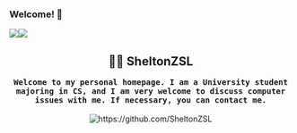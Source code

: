 ### Welcome! 👋
<img src="https://user-images.githubusercontent.com/113407151/218607915-34f14c79-8005-4a73-bfdf-f56c65fc2ffa.gif"><img src="https://user-images.githubusercontent.com/113407151/218607806-e8c16620-1f38-48cd-83b9-e47707cc21ca.gif">
<!-- ![8b9819c8c11445a9a1cca060192dd8c6](https://user-images.githubusercontent.com/113407151/218607737-39fba8d8-a062-479d-b338-074e97d7fe0b.gif) -->

<h2 align="center"> 👨‍💻 SheltonZSL</h2>
<p align="center">
  <samp><b>Welcome to my personal homepage. I am a University student majoring in CS, and I am very welcome to discuss computer issues with me. If necessary, you can contact me.</b>
  </samp>
  <br> <br>
  <img src="https://komarev.com/ghpvc/?username=SheltonZSL&color=ff69b4" alt="https://github.com/SheltonZSL" />
</p>


